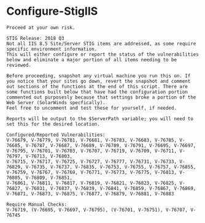 # Configure-StigIIS    

    Proceed at your own risk.
    
    STIG Release: 2018 Q3
    Not all IIS 8.5 Site/Server STIG items are addressed, as some require specific environment information. 
    This will either configure or report the status of the vulnerabilities below and eliminate a major portion of all items needing to be reviewed.
    
    Before proceeding, snapshot any virtual machine you run this on. If you notice that your sites go down, revert the snapshot and comment out sections of the functions at the end of this script. There are some functions built below that have had the configuration portion commented out purposesly because that settings broke a portion of the Web Server (SolarWinds specfically).
    Feel free to uncomment and test these for yourself, if needed. 

    Reports will be output to the $ServerPath variable; you will need to set this for the desired location.

    Configured/Reported Vulnerabilities: 
    V-76679, V-76779, V-76781, V-76681, V-76783, V-76683, V-76785, V-76685, V-76787, V-76687, V-76689, V-76789, V-76791, V-76695, V-76697, V-76795, V-76701, V-76703, V-76707, V-76719, V-76709, V-76711, V-76797, V-76713, V-76803, 
    V-76715, V-76717, V-76725, V-76727, V-76777, V-76731, V-76733, V-76829, V-76735, V-76737, V-76835, V-76753, V-76755, V-76757, V-76855, V-76759, V-76767, V-76769, V-76771, V-76773, V-76775, V-76813, V-76805, V-76809, V-76851, 
    V-76861, V-76811, V-76817, V-76819, V-76821, V-76823, V-76825, V-76827, V-76831, V-76837, V-76839, V-76841, V-76859, V-76867, V-76869, V-76871, V-76873, V-76875, V-76877, V-76879, V-76881, V-76883

    Require Manual Checks:
    V-76719, (V-76695, V-76697, V-76795), (V-76701, V-76751), V-76707, V-76745

